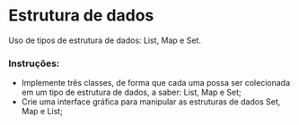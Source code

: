 # Estrutura de dados 

Uso de tipos de estrutura de dados: List, Map e Set. 

### Instruções:

* Implemente três classes, de forma que cada uma possa ser colecionada em um tipo de estrutura de dados, a saber:
List, Map e Set;
* Crie uma interface gráfica para manipular as estruturas de dados Set, Map e List;

